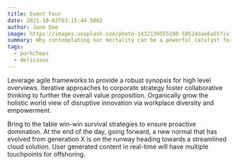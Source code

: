 ```yaml
---
title: Event Four
date: 2021-10-02T03:15:44.508Z
author: Jane Doe
image: https://images.unsplash.com/photo-1432139555190-58524dae6a55?ixid=MnwxMjA3fDB8MHxwaG90by1wYWdlfHx8fGVufDB8fHx8&ixlib=rb-1.2.1&auto=format&fit=crop&w=2952&q=80
summary: Why contemplating our mortality can be a powerful catalyst for change
tags:
  - porkchops
  - delicious
---
```

Leverage agile frameworks to provide a robust synopsis for high level overviews. Iterative approaches to corporate strategy foster collaborative thinking to further the overall value proposition. Organically grow the holistic world view of disruptive innovation via workplace diversity and empowerment.

Bring to the table win-win survival strategies to ensure proactive domination. At the end of the day, going forward, a new normal that has evolved from generation X is on the runway heading towards a streamlined cloud solution. User generated content in real-time will have multiple touchpoints for offshoring.